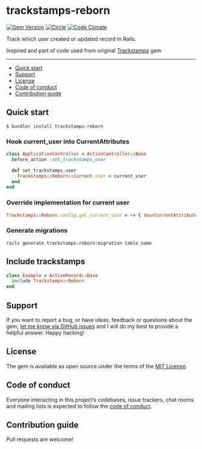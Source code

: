 # trackstamps-reborn

[![Gem Version](https://badge.fury.io/rb/trackstamps-reborn.svg)](https://rubygems.org/gems/trackstamps-reborn)
[![Circle](https://circleci.com/gh/uvera/trackstamps-reborn/tree/main.svg?style=shield)](https://app.circleci.com/pipelines/github/uvera/trackstamps-reborn?branch=main)
[![Code Climate](https://codeclimate.com/github/uvera/trackstamps-reborn/badges/gpa.svg)](https://codeclimate.com/github/uvera/trackstamps-reborn)

Track which user created or updated record in Rails.

Inspired and part of code used from original [Trackstamps](https://github.com/mshahzadtariq/trackstamps) gem

---

- [Quick start](#quick-start)
- [Support](#support)
- [License](#license)
- [Code of conduct](#code-of-conduct)
- [Contribution guide](#contribution-guide)

## Quick start

```
$ bundler install trackstamps-reborn
```

### Hook current_user into CurrentAttributes

```ruby
class ApplicationController < ActionController::Base
  before_action :set_trackstamps_user  

  def set_trackstamps_user
    Trackstamps::Reborn::Current.user = current_user
  end
end
```

### Override implementation for current user

```ruby
Trackstamps::Reborn.config.get_current_user = -> { YourCurrentAttributesClass.account }
```

### Generate migrations
```
rails generate trackstamps:reborn:migration table_name
```

## Include trackstamps
```ruby
class Example < ActiveRecord::Base
  include Trackstamps::Reborn
end
```

## Support

If you want to report a bug, or have ideas, feedback or questions about the gem, [let me know via GitHub issues](https://github.com/uvera/trackstamps-reborn/issues/new) and I will do my best to provide a helpful answer. Happy hacking!

## License

The gem is available as open source under the terms of the [MIT License](LICENSE.txt).

## Code of conduct

Everyone interacting in this project’s codebases, issue trackers, chat rooms and mailing lists is expected to follow the [code of conduct](CODE_OF_CONDUCT.md).

## Contribution guide

Pull requests are welcome!
